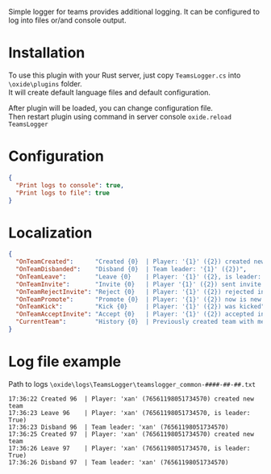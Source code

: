 Simple logger for teams provides additional logging. It can be configured to log into files or/and console output.

# Installation
To use this plugin with your Rust server, just copy `TeamsLogger.cs` into `\oxide\plugins` folder.  
It will create default language files and default configuration.

After plugin will be loaded, you can change configuration file.  
Then restart plugin using command in server console `oxide.reload TeamsLogger`

# Configuration
```JSON
{
  "Print logs to console": true,
  "Print logs to file": true
}
``` 
# Localization
```JSON
{
  "OnTeamCreated":      "Created {0}  | Player: '{1}' ({2}) created new team",
  "OnTeamDisbanded":    "Disband {0}  | Team leader: '{1}' ({2})",
  "OnTeamLeave":        "Leave {0}    | Player: '{1}' ({2}, is leader: {3})",
  "OnTeamInvite":       "Invite {0}   | Player '{1}' ({2}) sent invite to '{3}' (4)",
  "OnTeamRejectInvite": "Reject {0}   | Player: '{1}' ({2}) rejected invite",
  "OnTeamPromote":      "Promote {0}  | Player: '{1}' ({2}) now is new leader",
  "OnTeamKick":         "Kick {0}     | Player: '{1}' ({2}) was kicked",
  "OnTeamAcceptInvite": "Accept {0}   | Player: '{1}' ({2}) accepted invite",
  "CurrentTeam":        "History {0}  | Previously created team with members: {1}"
}
```
# Log file example
Path to logs `\oxide\logs\TeamsLogger\teamslogger_common-####-##-##.txt`
```
17:36:22 Created 96  | Player: 'xan' (76561198051734570) created new team
17:36:23 Leave 96    | Player: 'xan' (76561198051734570, is leader: True)
17:36:23 Disband 96  | Team leader: 'xan' (76561198051734570)
17:36:25 Created 97  | Player: 'xan' (76561198051734570) created new team
17:36:26 Leave 97    | Player: 'xan' (76561198051734570, is leader: True)
17:36:26 Disband 97  | Team leader: 'xan' (76561198051734570)
```
